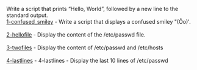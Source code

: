 Write a script that prints “Hello, World”, followed by a new line to the standard output. <br/>
[1-confused_smiley](1-confused_smiley) - Write a script that displays a confused smiley "(Ôo)'.<br/><br/>
[2-hellofile](2-hellofile) - Display the content of the /etc/passwd file.</br><br/>
[3-twofiles](3-twofiles)  - Display the content of /etc/passwd and /etc/hosts </br> </br>
[4-lastlines](4-lastlines) - 4-lastlines - Display the last 10 lines of /etc/passwd</br> </br>
